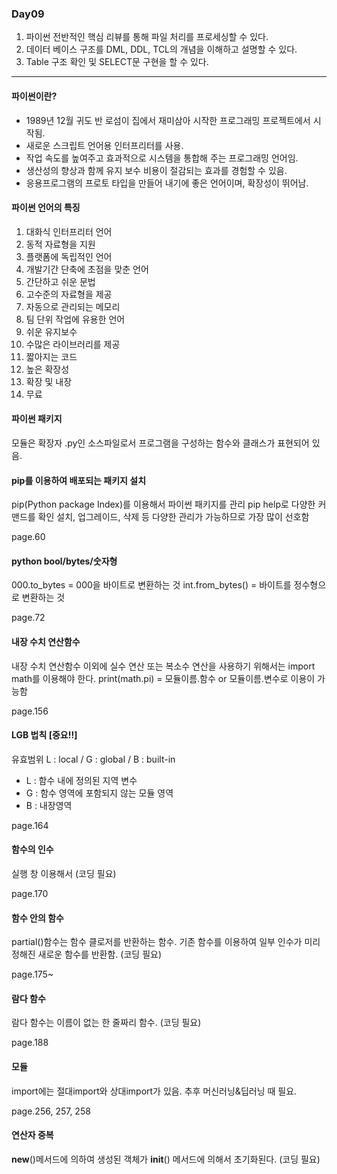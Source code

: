 ### Day09
1. 파이썬 전반적인 핵심 리뷰를 통해 파일 처리를 프로세싱할 수 있다.
2. 데이터 베이스 구조를 DML, DDL, TCL의 개념을 이해하고 설명할 수 있다.
3. Table 구조 확인 및 SELECT문 구현을 할 수 있다.

----
#### 파이썬이란?
- 1989년 12월 귀도 반 로섬이 집에서 재미삼아 시작한 프로그래밍 프로젝트에서 시작됨.
- 새로운 스크립트 언어용 인터프리터를 사용.
- 작업 속도를 높여주고 효과적으로 시스템을 통합해 주는 프로그래밍 언어임.
- 생산성의 향상과 함께 유지 보수 비용이 절감되는 효과를 경험할 수 있음.
- 응용프로그램의 프로토 타입을 만들어 내기에 좋은 언어이며, 확장성이 뛰어남.

#### 파이썬 언어의 특징
1. 대화식 인터프리터 언어
2. 동적 자료형을 지원
3. 플랫폼에 독립적인 언어
4. 개발기간 단축에 초점을 맞춘 언어
5. 간단하고 쉬운 문법
6. 고수준의 자료형을 제공
7. 자동으로 관리되는 메모리
8. 팀 단위 작업에 유용한 언어
9. 쉬운 유지보수
10. 수많은 라이브러리를 제공
11. 짧아지는 코드
12. 높은 확장성
13. 확장 및 내장
14. 무료

#### 파이썬 패키지
모듈은 확장자 .py인 소스파일로서 프로그램을 구성하는 함수와 클래스가 표현되어 있음.

#### pip를 이용하여 배포되는 패키지 설치
pip(Python package Index)를 이용해서 파이썬 패키지를 관리
pip help로 다양한 커맨드를 확인
설치, 업그레이드, 삭제 등 다양한 관리가 가능하므로 가장 많이 선호함

page.60
#### python bool/bytes/숫자형
000.to_bytes = 000을 바이트로 변환하는 것
int.from_bytes() = 바이트를 정수형으로 변환하는 것

page.72
#### 내장 수치 연산함수
내장 수치 연산함수 이외에 실수 연산 또는 복소수 연산을 사용하기 위해서는
import math를 이용해야 한다.
print(math.pi) = 모듈이름.함수 or 모듈이름.변수로 이용이 가능함

page.156
#### LGB 법칙 [중요!!]
유효범위
L : local / G : global / B : built-in
- L : 함수 내에 정의된 지역 변수
- G : 함수 영역에 포함되지 않는 모듈 영역
- B : 내장영역

page.164
#### 함수의 인수
실행 창 이용해서 (코딩 필요)

page.170
#### 함수 안의 함수
partial()함수는 함수 클로저를 반환하는 함수.
기존 함수를 이용하여 일부 인수가 미리 정해진 새로운 함수를 반환함.
(코딩 필요)

page.175~
#### 람다 함수
람다 함수는 이름이 없는 한 줄짜리 함수.
(코딩 필요)

page.188
#### 모듈
import에는 절대import와 상대import가 있음.
추후 머신러닝&딥러닝 때 필요.

page.256, 257, 258
#### 연산자 중복
__new__()메서드에 의하여 생성된 객체가 __init__() 메서드에 의해서 초기화된다.
(코딩 필요)
